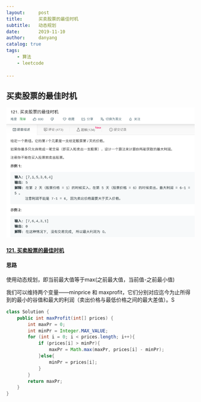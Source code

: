```yaml
---
layout:     post
title:      买卖股票的最佳时机
subtitle:   动态规划
date:       2019-11-10
author:     danyang
catalog: true
tags:
    - 算法
    - leetcode

---
```


## 买卖股票的最佳时机

![](../img/买卖股票的最佳时机.png)

#### [121. 买卖股票的最佳时机](https://leetcode-cn.com/problems/best-time-to-buy-and-sell-stock/)

#### 思路

使用动态规划，即当前最大值等于max(之前最大值，当前值-之前最小值)

我们可以维持两个变量——minprice 和 maxprofit，它们分别对应迄今为止所得到的最小的谷值和最大的利润（卖出价格与最低价格之间的最大差值）。S

```java
class Solution {
    public int maxProfit(int[] prices) {
        int maxPr = 0;
        int minPr = Integer.MAX_VALUE;
        for (int i = 0; i < prices.length; i++){
            if (prices[i] > minPr){
                maxPr = Math.max(maxPr, prices[i] - minPr);
            }else{
                minPr = prices[i];
            }
        }
        return maxPr;
    }
}
```

